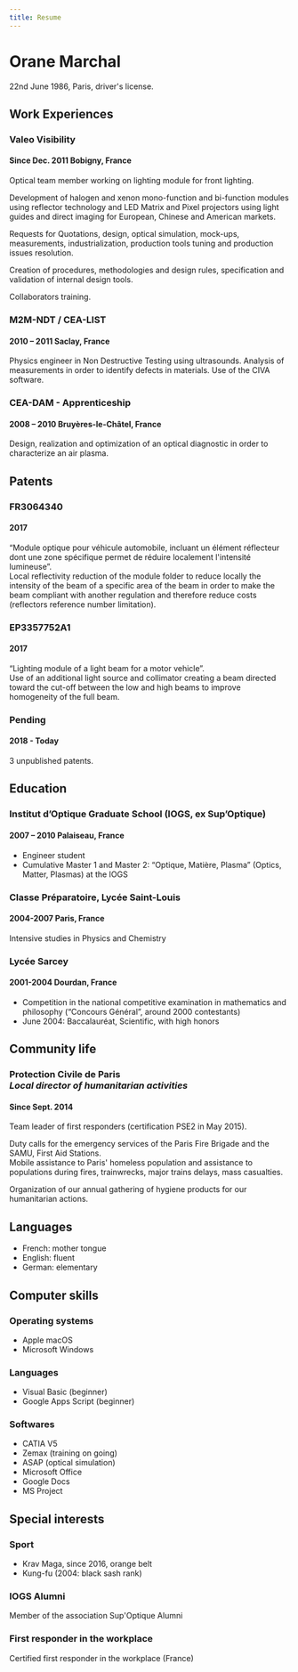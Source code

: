```yaml
---
title: Resume
---
```


# Orane Marchal
22nd June 1986, Paris, driver's license.

## Work Experiences

### Valeo Visibility
#### Since <span class="fa fa-calendar"></span> Dec. 2011 <span class="fa fa-map-marker"></span> Bobigny, France

Optical team member working on lighting module for front lighting.

Development of halogen and xenon mono-function and bi-function modules using reflector technology and LED Matrix and Pixel projectors using light guides and direct imaging for European, Chinese and American markets.

Requests for Quotations, design, optical simulation, mock-ups, measurements, industrialization, production tools tuning and production issues resolution.

Creation of procedures, methodologies and design rules, specification and validation of internal design tools.

Collaborators training.

### M2M-NDT / CEA-LIST
#### <span class="fa fa-calendar"></span> 2010 – 2011 <span class="fa fa-map-marker"></span> Saclay, France

Physics engineer in Non Destructive Testing using ultrasounds. Analysis of measurements in order to identify defects in materials. Use of the CIVA software.

### CEA-DAM - Apprenticeship
#### <span class="fa fa-calendar"></span> 2008 – 2010 <span class="fa fa-map-marker"></span> Bruyères-le-Châtel, France

Design, realization and optimization of an optical diagnostic in order to characterize an air plasma.

## Patents

### FR3064340
#### <span class="fa fa-calendar"></span>2017
“Module optique pour véhicule automobile, incluant un élément réflecteur dont une zone spécifique permet de réduire localement l'intensité lumineuse”.<br>
Local reflectivity reduction of the module folder to reduce locally the intensity of the beam of a specific area of the beam in order to make the beam compliant with another regulation and therefore reduce costs (reflectors reference number limitation).

### EP3357752A1
#### <span class="fa fa-calendar"></span>2017
“Lighting module of a light beam for a motor vehicle”.<br>
Use of an additional light source and collimator creating a beam directed toward the cut-off between the low and high beams to improve homogeneity of the full beam.

### Pending

#### <span class="fa fa-calendar"></span>2018 - Today
3 unpublished patents.

## Education

### Institut d’Optique Graduate School (IOGS, ex Sup’Optique)
#### <span class="fa fa-calendar"></span> 2007 – 2010 <span class="fa fa-map-marker"></span> Palaiseau, France

 * Engineer student
 * Cumulative Master 1 and Master 2: “Optique, Matière, Plasma” (Optics, Matter, Plasmas) at the IOGS

### Classe Préparatoire, Lycée Saint-Louis
#### <span class="fa fa-calendar"></span> 2004-2007 <span class="fa fa-map-marker"></span> Paris, France

Intensive studies in Physics and Chemistry

### Lycée Sarcey
#### <span class="fa fa-calendar"></span> 2001-2004 <span class="fa fa-map-marker"></span> Dourdan, France

 * Competition in the national competitive examination in mathematics and philosophy (“Concours Général”, around 2000 contestants)
 * June 2004: Baccalauréat, Scientific, with high honors

## Community life

### Protection Civile de Paris<br>*Local director of humanitarian activities*
#### <span class="fa fa-calendar"></span>Since Sept. 2014 

Team leader of first responders (certification PSE2 in May 2015).<br>

Duty calls for the emergency services of the Paris Fire Brigade and the SAMU, First Aid Stations.<br>
Mobile assistance to Paris' homeless population and assistance to populations during fires, trainwrecks, major trains delays, mass casualties.<br>

Organization of our annual gathering of hygiene products for our humanitarian actions.

## Languages

* French: mother tongue
* English: fluent
* German: elementary

## Computer skills

### Operating systems

* Apple macOS
* Microsoft Windows

### Languages

* Visual Basic (beginner)
* Google Apps Script (beginner)

### Softwares

* CATIA V5
* Zemax (training on going)
* ASAP (optical simulation)
* Microsoft Office
* Google Docs
* MS Project

## Special interests

### Sport

* Krav Maga, since 2016, orange belt
* Kung-fu (2004: black sash rank)

### IOGS Alumni

Member of the association Sup'Optique Alumni

### First responder in the workplace

Certified first responder in the workplace (France)
